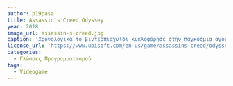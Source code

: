 ```yaml
---
author: p19pasa
title: Assassin's Creed Odyssey
year: 2018
image_url: assassin-s-creed.jpg
caption: 'Χρονολογικά το βιντεοπιαχνίδι κυκλοφόρησε στην παγκόσμια αγορά για τα Microsoft Windows, PlayStation 4, Xbox One και Nintendo Switch στις 5 Οκτωβρίου 2018, με την έκδοση Stadia να κυκλοφορεί παράλληλα με την υπηρεσία το 2019. Δημιουργήθηκε από την εταιρία Ubicoft και είναι ένα βιντεοπαιχνίδι δράσης.'
license_url: 'https://www.ubisoft.com/en-us/game/assassins-creed/odyssey'
categories:
  - Γλώσσες Προγραμματισμού
tags:
  - Videogame 
---
```

